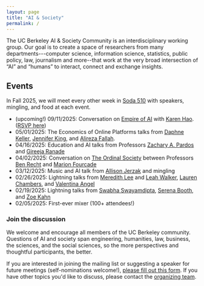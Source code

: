 ```yaml
---
layout: page
title: "AI & Society"
permalink: /
---
```


<!-- <img src="/assets/berkeley.jpg" alt="..." class="float-left mr-2" width="1000px" style="float: center; margin-right: 10px;"> -->

The UC Berkeley AI & Society Community is an interdisciplinary working group. Our goal is to create a space of researchers from many departments---computer science, information science, statistics, public policy, law, journalism and more--that work at the very broad intersection of “AI” and “humans” to interact, connect and exchange insights. 


## Events
In Fall 2025, we will meet every other week in [Soda 510](https://maps.app.goo.gl/Gp2N9GjRPWgH232X6) with speakers, mingling, and food at each event. 

* (upcoming!) 09/11/2025: Conversation on [Empire of AI](https://www.penguinrandomhouse.com/books/743569/empire-of-ai-by-karen-hao/) with [Karen Hao](https://karendhao.com/). ([RSVP here](https://docs.google.com/forms/d/e/1FAIpQLSfyQINDs-HMIzfDf755BxGqwmzVR_031eJejClC685fOYXJBw/viewform?usp=sharing&ouid=104405218447014494764))
* 05/01/2025: The Economics of Online Platforms talks from [Daphne Keller](https://cyber.fsi.stanford.edu/people/daphne-keller), [Jennifer King](https://hai.stanford.edu/people/jennifer-king), and [Alireza Fallah](https://afallah.lids.mit.edu/). 
* 04/16/2025: Education and AI talks from Professors [Zachary A. Pardos](https://bse.berkeley.edu/zachary-pardos) and [Gireeja Ranade]([http://www.marionfourcade.org/](https://people.eecs.berkeley.edu/~gireeja/)) 
* 04/02/2025: Conversation on [The Ordinal Society](https://www.hup.harvard.edu/books/9780674971141) between Professors [Ben Recht](https://people.eecs.berkeley.edu/~brecht/) and [Marion Fourcade](http://www.marionfourcade.org/) 
* 03/12/2025: Music and AI talk from [Allison Jerzak](https://allisonjerzak.com/) and mingling 
* 02/26/2025: Lightning talks from [Meredith Lee](https://cdss.berkeley.edu/people/meredith-lee) and [Leah Walker](https://gspp.berkeley.edu/directories/staff-administration/leah-walker), [Lauren Chambers](https://laurenmarietta.github.io/), and [Valentina Angel](https://www.law.berkeley.edu/our-faculty/faculty-profiles/valentina-rozo-angel/)
* 02/19/2025: Lightning talks from [Swabha Swayamdipta](https://swabhs.com/), [Serena Booth](https://slbooth.com/), and [Zoe Kahn](https://zoebkahn.github.io/)
* 02/05/2025: First-ever mixer (100+ attendees!)

### Join the discussion

We welcome and encourage all members of the UC Berkeley community. Questions of AI and society span engineering, humanities, law, business, the sciences, and the social sciences, so the more perspectives and thoughtful participants, the better.

If you are interested in joining the mailing list or suggesting a speaker for future meetings (self-nominations welcome!), [please fill out this form](https://docs.google.com/forms/d/e/1FAIpQLSceIrUOOvAwuGH2pxHdVyBM5r_yohZ1cJhqVcOI15Sul_4KBw/viewform?usp=dialog). If you have other topics you'd like to discuss, please contact the [organizing team](https://ai-and-society.github.io/organizers). 
